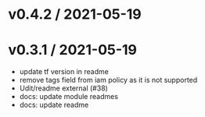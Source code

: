 
v0.4.2 / 2021-05-19
===================



v0.3.1 / 2021-05-19
===================

  * update tf version in readme
  * remove tags field from iam policy as it is not supported
  * Udit/readme external (#38)
  * docs: update module readmes
  * docs: update readme
